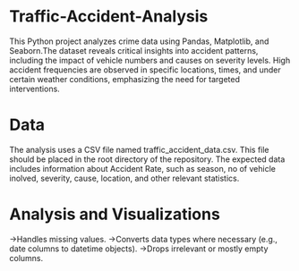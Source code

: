 # Traffic-Accident-Analysis
This Python project analyzes crime data using Pandas, Matplotlib, and Seaborn.The dataset reveals critical insights into accident patterns, including the impact of vehicle numbers and causes on severity levels. High accident frequencies are observed in specific locations, times, and under certain weather conditions, emphasizing the need for targeted interventions. 

# Data
The analysis uses a CSV file named traffic_accident_data.csv. This file should be placed in the root directory of the repository. The expected data includes information about Accident Rate, such as season, no of vehicle inolved, severity, cause, location, and other relevant statistics.

# Analysis and Visualizations
->Handles missing values.
->Converts data types where necessary (e.g., date columns to datetime objects).
->Drops irrelevant or mostly empty columns.
